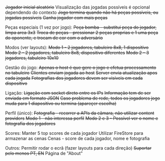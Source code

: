 ~~Jogador inicial aleatório~~
Visualização das jogadas possíveis é opcional dependendo do contexto
~~Jogo termina quando não há peças possíveis, ou jogadas possíveis~~
~~Ganha jogador com mais peças~~

Peças especiais (1 vez por jogo):
~~Peça bomba - substitui peça do jogador, limpa area 3x3~~
~~Troca de peças - pressionar 2 peças proprias e 1 uma peça do oponente, e trocam de cor com o adversário~~

Modos (ver layouts):
~~Modo 1 - 2 jogadores, tabuleiro 8x8, 1 dispositivo~~
~~Modo 2 - 2 jogadores, tabuleiro 8x8, dispositivo diferentes~~
~~Modo 2 - 3 jogadores, tabuleiro 10x10~~

Gestão do jogo:
~~Apenas o host é que gere o jogo e efetua processamento no tabuleiro~~
~~Clientes enviam jogada ao host~~
~~Server envia atualização apos cada jogada~~
~~Fotografias dos jogadores devem ser visíveis em cada dispositivo~~

Ligação:
~~Ligação com socket direto entre os IPs~~
~~Informação tem de ser enviada em formato JSON~~
~~Caso problema de rede, todos os jogadores jogo muda para 1 diapositivo ou termina (apareçer escolha)~~

Perfil (único):
~~Fotografia - recorrer a APIs da câmara, não utilizar content providers~~
~~Modo 1 - não interessa perfil~~
~~Modo 2 e 3 - Possível ver o nome e fotografia dos jogadores~~

Scores:
Manter 5 top scores de cada jogador
Utilizar FireStore para armazenar as cenas
Cenas - score de cada jogador, nome e fotografia

Outros:
Permitir rodar o ecrã (fazer layouts para cada direção)
~~Suportar pelo menos PT, EN~~
Página de "About"